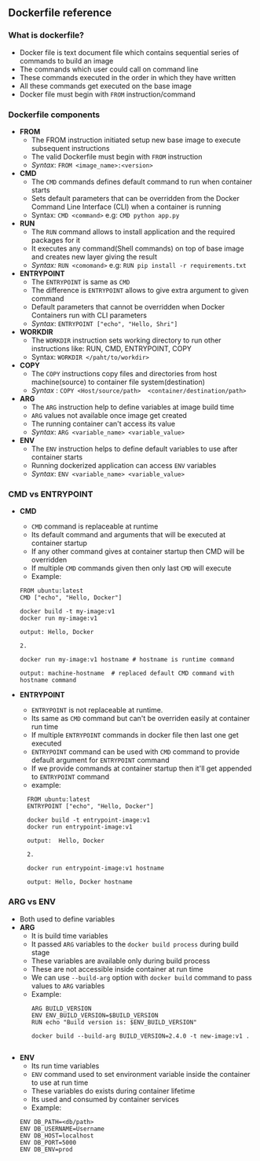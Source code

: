 ##  Dockerfile reference

### What is dockerfile?
- Docker file is text document file which contains sequential series of commands to build an image
- The commands which user could call on command line
- These commands executed in the order in which they have written
- All these commands get executed on the base image
- Docker file must begin with `FROM` instruction/command


### Dockerfile components
- **FROM**
  - The FROM instruction initiated setup new base image to execute subsequent instructions
  - The valid Dockerfile must begin with `FROM` instruction
  - _Syntax_: `FROM <image_name>:<version>`
- **CMD**
  - The `CMD` commands defines default command to run when container starts
  - Sets default parameters that can be overridden from the Docker Command Line Interface (CLI) when a container is running
  - Syntax: `CMD <command>`  e.g: `CMD python app.py`
- **RUN**
  - The `RUN` command allows to install application and the required packages for it
  - It executes any command(Shell commands) on top of base image and creates new layer giving the result
  - _Syntax:_ `RUN <comomand>` e.g: `RUN pip install -r requirements.txt`
- **ENTRYPOINT**
  - The `ENTRYPOINT` is same as `CMD`
  - The difference is `ENTRYPOINT` allows to give extra argument to given command
  - Default parameters that cannot be overridden when Docker Containers run with CLI parameters
  - _Syntax_: `ENTRYPOINT ["echo", "Hello, Shri"]`
- **WORKDIR**
  - The `WORKDIR` instruction sets working directory to run other instructions like: RUN, CMD, ENTRYPOINT, COPY
  - Syntax: `WORKDIR </paht/to/workdir>`
- **COPY**
  - The `COPY` instructions copy files and directories from host machine(source) to container file system(destination)
  - _Syntax_ : `COPY <Host/source/path>  <container/destination/path>`
- **ARG**
  - The `ARG` instruction help to define variables at image build time
  - `ARG` values not available once image get created
  - The running container can't access its value
  - _Syntax_: `ARG <variable_name> <variable_value>`
- **ENV**
  - The `ENV` instruction helps to define default variables to use after container starts
  - Running dockerized application can access `ENV` variables
  - _Syntax_: `ENV <variable_name> <variable_value>`


### CMD vs ENTRYPOINT
- **CMD**
  - `CMD` command is replaceable at runtime
  - Its default command and arguments that will be executed at container startup
  - If any other command gives at container startup then CMD will be overridden
  - If multiple `CMD` commands given then only last `CMD` will execute
  - Example:
  ``` commandline
  FROM ubuntu:latest
  CMD ["echo", "Hello, Docker"]
  
  docker build -t my-image:v1
  docker run my-image:v1
  
  output: Hello, Docker
  
  2.
  
  docker run my-image:v1 hostname # hostname is runtime command
  
  output: machine-hostname  # replaced default CMD command with hostname command
  ```
  
- **ENTRYPOINT** 
  - `ENTRYPOINT` is not replaceable at runtime.
  - Its same as `CMD` command but can't be overriden easily at container run time
  - If multiple `ENTRYPOINT` commands in docker file then last one get executed
  - `ENTRYPOINT` command can be used with `CMD` command to provide default argument for `ENTRYPOINT` command
  - If we provide commands at container startup then it'll get appended to `ENTRYPOINT` command
  - example: 
  ```
    FROM ubuntu:latest
    ENTRYPOINT ["echo", "Hello, Docker"]
    
    docker build -t entrypoint-image:v1
    docker run entrypoint-image:v1
    
    output:  Hello, Docker
    
    2.
    
    docker run entrypoint-image:v1 hostname
    
    output: Hello, Docker hostname
    ```
### ARG vs ENV
- Both used to define variables
- **ARG**
  - It is build time variables
  - It passed `ARG` variables to the `docker build process` during build stage
  - These variables are available only during build process
  - These are not accessible inside container at run time
  - We can use `--build-arg` option with `docker build` command to pass values to `ARG` variables
  - Example:
    ```
    ARG BUILD_VERSION
    ENV ENV_BUILD_VERSION=$BUILD_VERSION
    RUN echo "Build version is: $ENV_BUILD_VERSION"    
    
    docker build --build-arg BUILD_VERSION=2.4.0 -t new-image:v1 .
  ```
- **ENV**
  - Its run time variables
  - `ENV` command used to set environment variable inside the container to use at run time
  - These variables do exists during container lifetime
  - Its used and consumed by container services
  - Example:
  ```
  ENV DB_PATH=<db/path>
  ENV DB_USERNAME=Username
  ENV DB_HOST=localhost
  ENV DB_PORT=5000
  ENV DB_ENV=prod
  ```